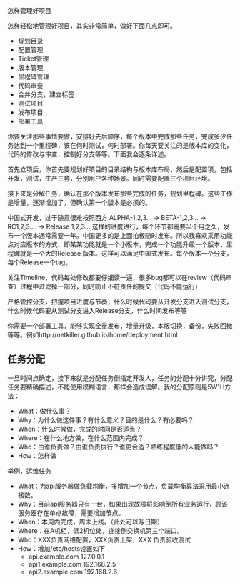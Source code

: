 怎样管理好项目

怎样轻松地管理好项目，其实非常简单，做好下面几点即可。

- 规划目录
- 配置管理
- Ticket管理
- 版本管理
- 里程碑管理
- 代码审查
- 合并分支，建立标签
- 测试项目
- 发布项目
- 部署工具

你要关注那些事情要做，安排好先后顺序，每个版本中完成那些任务，完成多少任务达到一个里程碑，该在何时测试，何时部署。你每天要关注的是版本库的变化，代码的修改与审查，控制好分支等等。下面我会逐条详述。

首先立项后，你首先要规划好项目的目录结构与版本库布局，然后是配置项，包括开发，测试，生产三套，分别用户各种场景。同时需要配置三个项目环境。

接下来是分解任务，确认在那个版本发布那些完成的任务，规划里程碑。这些工作是增量，逐渐增加了，但确认第一个版本是必须的。

中国式开发，过于随意很难按照西方 ALPHA-1,2,3... -> BETA-1,2,3... -> RC1,2,3.... -> Release 1,2,3... 这样的进度进行，每个环节都需要半个月之久，发布一个版本通常需要一年。中国更多的是上面拍板随时发布。所以我喜欢采用功能点对应版本的方式，即某某功能就是一个小版本，完成一个功能升级一个版本，里程碑就是一个大的Release 版本。这样可以满足中国式发布。每个版本一个分支，每个Release一个tag。

关注Timeline，代码每处修改都要仔细读一遍，很多bug都可以在review（代码审查）过程中过滤掉一部分，同时防止不符责任的提交（代码不能运行）

严格管控分支，把握项目进度与节奏，什么时候代码要从开发分支进入测试分支，什么时候代码要从测试分支进入Release分支，什么时间发布等等

你需要一个部署工具，能够实现全量发布，增量升级，本版切换，备份，失败回撤等等。例如http://netkiller.github.io/home/deployment.html

任务分配
-------

一旦时间点确定，接下来就是分配任务倒指定开发人，任务的分配十分讲究，分配任务要精确描述，不能使用模糊语言，那样会造成误解。我的分配原则是5W1H方法：

- What：做什么事？
- Why：为什么做这件事？有什么意义？目的是什么？有必要吗？
- When：什么时候做，完成的时间是否适当？
- Where：在什么地方做，在什么范围内完成？
- Who：由谁负责做？由谁负责执行？谁更合适？熟练程度低的人能做吗？
- How：怎样做

举例，运维任务
- What：为api服务器做负载均衡，多增加一个节点，负载均衡算法采用最小连接数。
- Why：目前api服务器只有一台，如果出现故障将影响倒所有业务运行，顾该服务器存在单点故障，需要增加节点。
- When：本周内完成，周末上线。（此处可以写日期）
- Where：在A机柜，低2机位处，连接倒交换机第三个端口。
- Who：XXX负责网络配置，XXX负责上架，XXX 负责验收测试
- How：增加/etc/hosts设置如下
  - api.example.com   127.0.0.1
  - api1.example.com  192.168.2.5
  - api2.example.com  192.168.2.6
